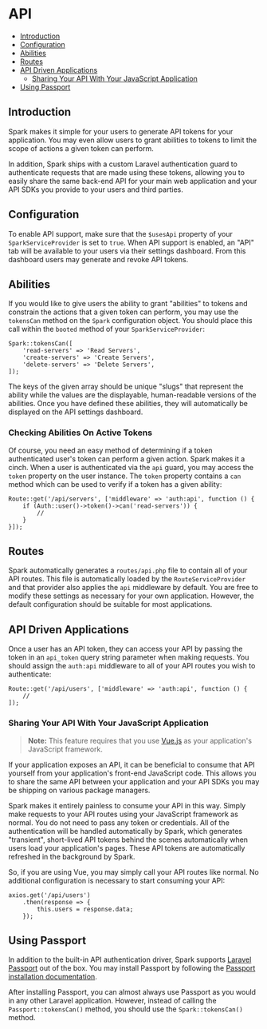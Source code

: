# API

- [Introduction](#introduction)
- [Configuration](#configuration)
- [Abilities](#abilities)
- [Routes](#routes)
- [API Driven Applications](#api-driven-applications)
    - [Sharing Your API With Your JavaScript Application](#sharing-your-api)
- [Using Passport](#using-passport)

<a name="introduction"></a>
## Introduction

Spark makes it simple for your users to generate API tokens for your application. You may even allow users to grant abilities to tokens to limit the scope of actions a given token can perform.

In addition, Spark ships with a custom Laravel authentication guard to authenticate requests that are made using these tokens, allowing you to easily share the same back-end API for your main web application and your API SDKs you provide to your users and third parties.

<a name="configuration"></a>
## Configuration

To enable API support, make sure that the `$usesApi` property of your `SparkServiceProvider` is set to `true`. When API support is enabled, an "API" tab will be available to your users via their settings dashboard. From this dashboard users may generate and revoke API tokens.

<a name="abilities"></a>
## Abilities

If you would like to give users the ability to grant "abilities" to tokens and constrain the actions that a given token can perform, you may use the `tokensCan` method on the `Spark` configuration object. You should place this call within the `booted` method of your `SparkServiceProvider`:

    Spark::tokensCan([
        'read-servers' => 'Read Servers',
        'create-servers' => 'Create Servers',
        'delete-servers' => 'Delete Servers',
    ]);

The keys of the given array should be unique "slugs" that represent the ability while the values are the displayable, human-readable versions of the abilities. Once you have defined these abilities, they will automatically be displayed on the API settings dashboard.

### Checking Abilities On Active Tokens

Of course, you need an easy method of determining if a token authenticated user's token can perform a given action. Spark makes it a cinch. When a user is authenticated via the `api` guard, you may access the `token` property on the user instance. The `token` property contains a `can` method which can be used to verify if a token has a given ability:

    Route::get('/api/servers', ['middleware' => 'auth:api', function () {
        if (Auth::user()->token()->can('read-servers')) {
            //
        }
    }]);

<a name="routes"></a>
## Routes

Spark automatically generates a `routes/api.php` file to contain all of your API routes. This file is automatically loaded by the `RouteServiceProvider` and that provider also applies the `api` middleware by default. You are free to modify these settings as necessary for your own application. However, the default configuration should be suitable for most applications.

<a name="api-driven-applications"></a>
## API Driven Applications

Once a user has an API token, they can access your API by passing the token in an `api_token` query string parameter when making requests. You should assign the `auth:api` middleware to all of your API routes you wish to authenticate:

    Route::get('/api/users', ['middleware' => 'auth:api', function () {
        //
    ]);

<a name="sharing-your-api"></a>
### Sharing Your API With Your JavaScript Application

> **Note:** This feature requires that you use [Vue.js](https://vuejs.org) as your application's JavaScript framework.

If your application exposes an API, it can be beneficial to consume that API yourself from your application's front-end JavaScript code. This allows you to share the same API between your application and your API SDKs you may be shipping on various package managers.

Spark makes it entirely painless to consume your API in this way. Simply make requests to your API routes using your JavaScript framework as normal. You do not need to pass any token or credentials. All of the authentication will be handled automatically by Spark, which generates "transient", short-lived API tokens behind the scenes automatically when users load your application's pages. These API tokens are automatically refreshed in the background by Spark.

So, if you are using Vue, you may simply call your API routes like normal. No additional configuration is necessary to start consuming your API:

    axios.get('/api/users')
        .then(response => {
            this.users = response.data;
        });


<a name="using-passport"></a>
## Using Passport

In addition to the built-in API authentication driver, Spark supports [Laravel Passport](https://laravel.com/docs/5.3/passport) out of the box. You may install Passport by following the [Passport installation documentation](https://laravel.com/docs/5.5/passport).

After installing Passport, you can almost always use Passport as you would in any other Laravel application. However, instead of calling the `Passport::tokensCan()` method, you should use the `Spark::tokensCan()` method.
